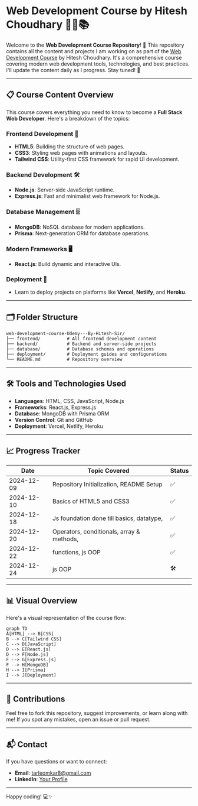 # Web Development Course by Hitesh Choudhary 👨‍💻📚

Welcome to the **Web Development Course Repository**! 🚀 This repository contains all the content and projects I am working on as part of the [Web Development Course](https://www.udemy.com/) by Hitesh Choudhary. It's a comprehensive course covering modern web development tools, technologies, and best practices. I'll update the content daily as I progress. Stay tuned! 🌟

---

## 📋 Course Content Overview

This course covers everything you need to know to become a **Full Stack Web Developer**. Here's a breakdown of the topics:

### Frontend Development 🎨
- **HTML5**: Building the structure of web pages.
- **CSS3**: Styling web pages with animations and layouts.
- **Tailwind CSS**: Utility-first CSS framework for rapid UI development.

### Backend Development 🛠️
- **Node.js**: Server-side JavaScript runtime.
- **Express.js**: Fast and minimalist web framework for Node.js.

### Database Management 🗄️
- **MongoDB**: NoSQL database for modern applications.
- **Prisma**: Next-generation ORM for database operations.

### Modern Frameworks 🖥️
- **React.js**: Build dynamic and interactive UIs.

### Deployment 🚀
- Learn to deploy projects on platforms like **Vercel**, **Netlify**, and **Heroku**.

---

## 🗂️ Folder Structure

```plaintext
web-development-course-Udemy---By-Hitesh-Sir/
├── frontend/          # All frontend development content
├── backend/           # Backend and server-side projects
├── database/          # Database schemas and operations
├── deployment/        # Deployment guides and configurations
└── README.md          # Repository overview
```

---

## 🛠️ Tools and Technologies Used

- **Languages**: HTML, CSS, JavaScript, Node.js
- **Frameworks**: React.js, Express.js
- **Database**: MongoDB with Prisma ORM
- **Version Control**: Git and GitHub
- **Deployment**: Vercel, Netlify, Heroku

---

## 📈 Progress Tracker

| Date         | Topic Covered                            | Status  |
|--------------|------------------------------------------|---------|
| 2024-12-09  | Repository Initialization, README Setup  | ✅       |
| 2024-12-10  | Basics of HTML5 and CSS3                 | ✅       |
| 2024-12-18  | Js foundation done till basics, datatype,| ✅       |
| 2024-12-20  | Operators, conditionals, array & methods,| ✅       |
| 2024-12-22  | functions, js OOP                        | ✅       | 
| 2024-12-24  | js OOP                                   | 🛠️       |
---

## 📊 Visual Overview

Here's a visual representation of the course flow:

```mermaid
graph TD
A[HTML] --> B[CSS]
B --> C[Tailwind CSS]
C --> D[JavaScript]
D --> E[React.js]
D --> F[Node.js]
F --> G[Express.js]
F --> H[MongoDB]
H --> I[Prisma]
I --> J[Deployment]
```

---

## 🙌 Contributions

Feel free to fork this repository, suggest improvements, or learn along with me! If you spot any mistakes, open an issue or pull request.

---

## 📬 Contact

If you have questions or want to connect:
- **Email**: tarleomkar8@gmail.com
- **LinkedIn**: [Your Profile](https://www.linkedin.com/in/omkar-tarle-686115220/)

---

Happy coding! 💻✨
